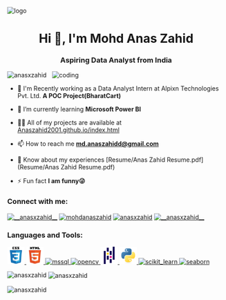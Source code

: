 ![logo](https://github.com/anasxzahid/anasxzahid/blob/main/Cover_Banner.png)
<h1 align="center">Hi 👋, I'm Mohd Anas Zahid</h1>
<h3 align="center">Aspiring Data Analyst from India</h3>

<img align="right" alt="coding" width="400" src="https://camo.githubusercontent.com/2366b34bb903c09617990fb5fff4622f3e941349e846ddb7e73df872a9d21233/68747470733a2f2f63646e2e6472696262626c652e636f6d2f75736572732f3733303730332f73637265656e73686f74732f363538313234332f6176656e746f2e676966">

<p align="left"> <img src="https://komarev.com/ghpvc/?username=anasxzahid&label=Profile%20views&color=0e75b6&style=flat" alt="anasxzahid" /> </p>

- 🔭 I'm Recently working as a Data Analyst Intern at Alpixn Technologies Pvt. Ltd. **A POC Project(BharatCart)**

- 🌱 I’m currently learning **Microsoft Power BI**

- 👨‍💻 All of my projects are available at [Anaszahid2001.github.io/index.html](Anaszahid2001.github.io/index.html)

- 📫 How to reach me **md.anaszahidd@gmail.com**

- 📄 Know about my experiences [Resume/Anas Zahid Resume.pdf](Resume/Anas Zahid Resume.pdf)

- ⚡ Fun fact **I am funny😜**

<h3 align="left">Connect with me:</h3>
<p align="left">
<a href="https://twitter.com/__anasxzahid__" target="blank"><img align="center" src="https://raw.githubusercontent.com/rahuldkjain/github-profile-readme-generator/master/src/images/icons/Social/twitter.svg" alt="__anasxzahid__" height="30" width="40" /></a>
<a href="https://linkedin.com/in/mohdanaszahid" target="blank"><img align="center" src="https://raw.githubusercontent.com/rahuldkjain/github-profile-readme-generator/master/src/images/icons/Social/linked-in-alt.svg" alt="mohdanaszahid" height="30" width="40" /></a>
<a href="https://fb.com/anasxzahid" target="blank"><img align="center" src="https://raw.githubusercontent.com/rahuldkjain/github-profile-readme-generator/master/src/images/icons/Social/facebook.svg" alt="anasxzahid" height="30" width="40" /></a>
<a href="https://instagram.com/__anasxzahid__" target="blank"><img align="center" src="https://raw.githubusercontent.com/rahuldkjain/github-profile-readme-generator/master/src/images/icons/Social/instagram.svg" alt="__anasxzahid__" height="30" width="40" /></a>
</p>

<h3 align="left">Languages and Tools:</h3>
<p align="left"> <a href="https://www.w3schools.com/css/" target="_blank" rel="noreferrer"> <img src="https://raw.githubusercontent.com/devicons/devicon/master/icons/css3/css3-original-wordmark.svg" alt="css3" width="40" height="40"/> </a> <a href="https://www.w3.org/html/" target="_blank" rel="noreferrer"> <img src="https://raw.githubusercontent.com/devicons/devicon/master/icons/html5/html5-original-wordmark.svg" alt="html5" width="40" height="40"/> </a> <a href="https://www.microsoft.com/en-us/sql-server" target="_blank" rel="noreferrer"> <img src="https://www.svgrepo.com/show/303229/microsoft-sql-server-logo.svg" alt="mssql" width="40" height="40"/> </a> <a href="https://opencv.org/" target="_blank" rel="noreferrer"> <img src="https://www.vectorlogo.zone/logos/opencv/opencv-icon.svg" alt="opencv" width="40" height="40"/> </a> <a href="https://pandas.pydata.org/" target="_blank" rel="noreferrer"> <img src="https://raw.githubusercontent.com/devicons/devicon/2ae2a900d2f041da66e950e4d48052658d850630/icons/pandas/pandas-original.svg" alt="pandas" width="40" height="40"/> </a> <a href="https://www.python.org" target="_blank" rel="noreferrer"> <img src="https://raw.githubusercontent.com/devicons/devicon/master/icons/python/python-original.svg" alt="python" width="40" height="40"/> </a> <a href="https://scikit-learn.org/" target="_blank" rel="noreferrer"> <img src="https://upload.wikimedia.org/wikipedia/commons/0/05/Scikit_learn_logo_small.svg" alt="scikit_learn" width="40" height="40"/> </a> <a href="https://seaborn.pydata.org/" target="_blank" rel="noreferrer"> <img src="https://seaborn.pydata.org/_images/logo-mark-lightbg.svg" alt="seaborn" width="40" height="40"/> </a> </p>

<p><img align="left" src="https://github-readme-stats.vercel.app/api/top-langs?username=anasxzahid&show_icons=true&locale=en&layout=compact" alt="anasxzahid" /></p>

<p>&nbsp;<img align="center" src="https://github-readme-stats.vercel.app/api?username=anasxzahid&show_icons=true&locale=en" alt="anasxzahid" /></p>

<p><img align="center" src="https://github-readme-streak-stats.herokuapp.com/?user=anasxzahid&" alt="anasxzahid" /></p>
